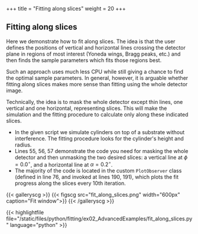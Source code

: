 +++
title = "Fitting along slices"
weight = 20
+++

## Fitting along slices

Here we demonstrate how to fit along slices. The idea is that the user defines the positions of vertical and horizontal lines crossing the detector plane in regions of most interest (Yoneda wings, Bragg peaks, etc.) and then finds the sample parameters which fits those regions best.

Such an approach uses much less CPU while still giving a chance to find the optimal sample parameters. In general, however, it is arguable whether fitting along slices makes more sense than fitting using the whole detector image.

Technically, the idea is to mask the whole detector except thin lines, one vertical and one horizontal, representing slices. This will make the simulation and the fitting procedure to calculate only along these indicated slices.

* In the given script we simulate cylinders on top of a substrate without interference. The fitting procedure looks for the cylinder's height and radius.
* Lines 55, 56, 57 demonstrate the code you need for masking the whole detector and then unmasking the two desired slices: a vertical line at $\phi=0.0^{\circ}$, and a horizontal line at $\alpha=0.2^{\circ}$.
* The majority of the code is located in the custom `PlotObserver` class (defined in line 76, and invoked at lines 190, 191), which plots the fit progress along the slices every 10th iteration.

{{< galleryscg >}}
{{< figscg src="fit_along_slices.png" width="600px" caption="Fit window">}}
{{< /galleryscg >}}

{{< highlightfile file="/static/files/python/fitting/ex02_AdvancedExamples/fit_along_slices.py" language="python" >}}
